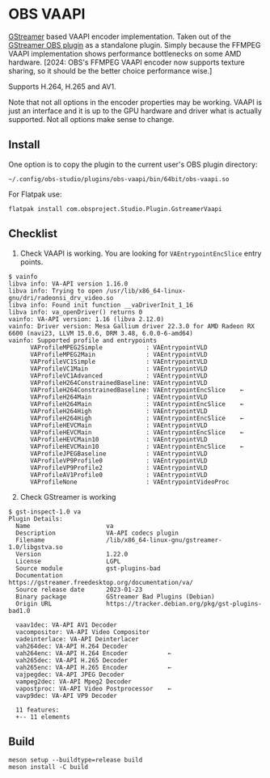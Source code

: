 # OBS VAAPI

[GStreamer] based VAAPI encoder implementation. Taken out of the [GStreamer OBS plugin] as a standalone plugin. Simply because the FFMPEG VAAPI implementation shows performance bottlenecks on some AMD hardware. \[2024: OBS's FFMPEG VAAPI encoder now supports texture sharing, so it should be the better choice performance wise.\]

Supports H.264, H.265 and AV1.

Note that not all options in the encoder properties may be working. VAAPI is just an interface and it is up to the GPU hardware and driver what is actually supported. Not all options make sense to change.

[GStreamer]: https://gstreamer.freedesktop.org/
[GStreamer OBS plugin]: https://github.com/fzwoch/obs-gstreamer/

## Install

One option is to copy the plugin to the current user's OBS plugin directory:

`~/.config/obs-studio/plugins/obs-vaapi/bin/64bit/obs-vaapi.so`

For Flatpak use:

`flatpak install com.obsproject.Studio.Plugin.GstreamerVaapi`

## Checklist

1. Check VAAPI is working. You are looking for `VAEntrypointEncSlice` entry points.

```
$ vainfo
libva info: VA-API version 1.16.0
libva info: Trying to open /usr/lib/x86_64-linux-gnu/dri/radeonsi_drv_video.so
libva info: Found init function __vaDriverInit_1_16
libva info: va_openDriver() returns 0
vainfo: VA-API version: 1.16 (libva 2.12.0)
vainfo: Driver version: Mesa Gallium driver 22.3.0 for AMD Radeon RX 6600 (navi23, LLVM 15.0.6, DRM 3.48, 6.0.0-6-amd64)
vainfo: Supported profile and entrypoints
      VAProfileMPEG2Simple            :	VAEntrypointVLD
      VAProfileMPEG2Main              :	VAEntrypointVLD
      VAProfileVC1Simple              :	VAEntrypointVLD
      VAProfileVC1Main                :	VAEntrypointVLD
      VAProfileVC1Advanced            :	VAEntrypointVLD
      VAProfileH264ConstrainedBaseline:	VAEntrypointVLD
      VAProfileH264ConstrainedBaseline:	VAEntrypointEncSlice    ←
      VAProfileH264Main               :	VAEntrypointVLD
      VAProfileH264Main               :	VAEntrypointEncSlice    ←
      VAProfileH264High               :	VAEntrypointVLD
      VAProfileH264High               :	VAEntrypointEncSlice    ←
      VAProfileHEVCMain               :	VAEntrypointVLD
      VAProfileHEVCMain               :	VAEntrypointEncSlice    ←
      VAProfileHEVCMain10             :	VAEntrypointVLD
      VAProfileHEVCMain10             :	VAEntrypointEncSlice    ←
      VAProfileJPEGBaseline           :	VAEntrypointVLD
      VAProfileVP9Profile0            :	VAEntrypointVLD
      VAProfileVP9Profile2            :	VAEntrypointVLD
      VAProfileAV1Profile0            :	VAEntrypointVLD
      VAProfileNone                   :	VAEntrypointVideoProc

```

2. Check GStreamer is working

```
$ gst-inspect-1.0 va
Plugin Details:
  Name                     va
  Description              VA-API codecs plugin
  Filename                 /lib/x86_64-linux-gnu/gstreamer-1.0/libgstva.so
  Version                  1.22.0
  License                  LGPL
  Source module            gst-plugins-bad
  Documentation            https://gstreamer.freedesktop.org/documentation/va/
  Source release date      2023-01-23
  Binary package           GStreamer Bad Plugins (Debian)
  Origin URL               https://tracker.debian.org/pkg/gst-plugins-bad1.0

  vaav1dec: VA-API AV1 Decoder
  vacompositor: VA-API Video Compositor
  vadeinterlace: VA-API Deinterlacer
  vah264dec: VA-API H.264 Decoder
  vah264enc: VA-API H.264 Encoder           ←
  vah265dec: VA-API H.265 Decoder
  vah265enc: VA-API H.265 Encoder           ←
  vajpegdec: VA-API JPEG Decoder
  vampeg2dec: VA-API Mpeg2 Decoder
  vapostproc: VA-API Video Postprocessor    ←
  vavp9dec: VA-API VP9 Decoder

  11 features:
  +-- 11 elements

```

## Build

```shell
meson setup --buildtype=release build
meson install -C build
```
